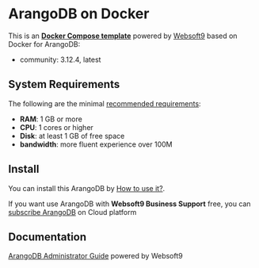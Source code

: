 # ArangoDB on Docker  

This is an **[Docker Compose template](https://github.com/Websoft9/docker-library)** powered by [Websoft9](https://www.websoft9.com) based on Docker for ArangoDB:


 - community:  3.12.4, latest


## System Requirements

The following are the minimal [recommended requirements](https://github.com/arangodb/arangodb):

* **RAM**: 1 GB or more
* **CPU**: 1 cores or higher
* **Disk**: at least 1 GB of free space
* **bandwidth**: more fluent experience over 100M  

## Install

You can install this ArangoDB by [How to use it?](https://github.com/Websoft9/docker-library#how-to-use-it).   

If you want use ArangoDB with **Websoft9 Business Support** free, you can [subscribe ArangoDB](https://www.websoft9.com/apps) on Cloud platform

## Documentation

[ArangoDB Administrator Guide](https://support.websoft9.com/docs/arangodb) powered by Websoft9